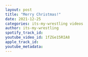 ```yaml
---
layout: post
title: "Merry Christmas!"
date: 2021-12-25
categories: its-my-wrestling videos
author: its-my-wrestling
spotify_track_id: 
youtube_video_id: 1fZGe15RIA8
apple_track_id: 
youtube_metadata: 
---
```

